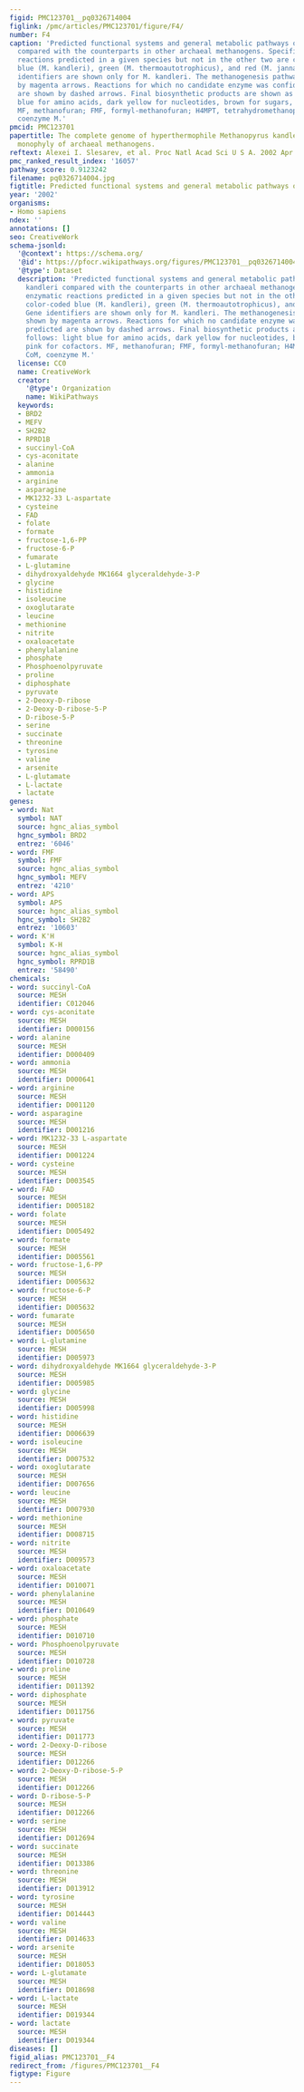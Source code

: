 ```yaml
---
figid: PMC123701__pq0326714004
figlink: /pmc/articles/PMC123701/figure/F4/
number: F4
caption: 'Predicted functional systems and general metabolic pathways of M. kandleri
  compared with the counterparts in other archaeal methanogens. Specific enzymatic
  reactions predicted in a given species but not in the other two are color-coded
  blue (M. kandleri), green (M. thermoautotrophicus), and red (M. jannaschii). Gene
  identifiers are shown only for M. kandleri. The methanogenesis pathway is shown
  by magenta arrows. Reactions for which no candidate enzyme was confidently predicted
  are shown by dashed arrows. Final biosynthetic products are shown as follows: light
  blue for amino acids, dark yellow for nucleotides, brown for sugars, pink for cofactors.
  MF, methanofuran; FMF, formyl-methanofuran; H4MPT, tetrahydromethanopterin; CoM,
  coenzyme M.'
pmcid: PMC123701
papertitle: The complete genome of hyperthermophile Methanopyrus kandleri AV19 and
  monophyly of archaeal methanogens.
reftext: Alexei I. Slesarev, et al. Proc Natl Acad Sci U S A. 2002 Apr 2;99(7):4644-4649.
pmc_ranked_result_index: '16057'
pathway_score: 0.9123242
filename: pq0326714004.jpg
figtitle: Predicted functional systems and general metabolic pathways of M
year: '2002'
organisms:
- Homo sapiens
ndex: ''
annotations: []
seo: CreativeWork
schema-jsonld:
  '@context': https://schema.org/
  '@id': https://pfocr.wikipathways.org/figures/PMC123701__pq0326714004.html
  '@type': Dataset
  description: 'Predicted functional systems and general metabolic pathways of M.
    kandleri compared with the counterparts in other archaeal methanogens. Specific
    enzymatic reactions predicted in a given species but not in the other two are
    color-coded blue (M. kandleri), green (M. thermoautotrophicus), and red (M. jannaschii).
    Gene identifiers are shown only for M. kandleri. The methanogenesis pathway is
    shown by magenta arrows. Reactions for which no candidate enzyme was confidently
    predicted are shown by dashed arrows. Final biosynthetic products are shown as
    follows: light blue for amino acids, dark yellow for nucleotides, brown for sugars,
    pink for cofactors. MF, methanofuran; FMF, formyl-methanofuran; H4MPT, tetrahydromethanopterin;
    CoM, coenzyme M.'
  license: CC0
  name: CreativeWork
  creator:
    '@type': Organization
    name: WikiPathways
  keywords:
  - BRD2
  - MEFV
  - SH2B2
  - RPRD1B
  - succinyl-CoA
  - cys-aconitate
  - alanine
  - ammonia
  - arginine
  - asparagine
  - MK1232-33 L-aspartate
  - cysteine
  - FAD
  - folate
  - formate
  - fructose-1,6-PP
  - fructose-6-P
  - fumarate
  - L-glutamine
  - dihydroxyaldehyde MK1664 glyceraldehyde-3-P
  - glycine
  - histidine
  - isoleucine
  - oxoglutarate
  - leucine
  - methionine
  - nitrite
  - oxaloacetate
  - phenylalanine
  - phosphate
  - Phosphoenolpyruvate
  - proline
  - diphosphate
  - pyruvate
  - 2-Deoxy-D-ribose
  - 2-Deoxy-D-ribose-5-P
  - D-ribose-5-P
  - serine
  - succinate
  - threonine
  - tyrosine
  - valine
  - arsenite
  - L-glutamate
  - L-lactate
  - lactate
genes:
- word: Nat
  symbol: NAT
  source: hgnc_alias_symbol
  hgnc_symbol: BRD2
  entrez: '6046'
- word: FMF
  symbol: FMF
  source: hgnc_alias_symbol
  hgnc_symbol: MEFV
  entrez: '4210'
- word: APS
  symbol: APS
  source: hgnc_alias_symbol
  hgnc_symbol: SH2B2
  entrez: '10603'
- word: K'H
  symbol: K-H
  source: hgnc_alias_symbol
  hgnc_symbol: RPRD1B
  entrez: '58490'
chemicals:
- word: succinyl-CoA
  source: MESH
  identifier: C012046
- word: cys-aconitate
  source: MESH
  identifier: D000156
- word: alanine
  source: MESH
  identifier: D000409
- word: ammonia
  source: MESH
  identifier: D000641
- word: arginine
  source: MESH
  identifier: D001120
- word: asparagine
  source: MESH
  identifier: D001216
- word: MK1232-33 L-aspartate
  source: MESH
  identifier: D001224
- word: cysteine
  source: MESH
  identifier: D003545
- word: FAD
  source: MESH
  identifier: D005182
- word: folate
  source: MESH
  identifier: D005492
- word: formate
  source: MESH
  identifier: D005561
- word: fructose-1,6-PP
  source: MESH
  identifier: D005632
- word: fructose-6-P
  source: MESH
  identifier: D005632
- word: fumarate
  source: MESH
  identifier: D005650
- word: L-glutamine
  source: MESH
  identifier: D005973
- word: dihydroxyaldehyde MK1664 glyceraldehyde-3-P
  source: MESH
  identifier: D005985
- word: glycine
  source: MESH
  identifier: D005998
- word: histidine
  source: MESH
  identifier: D006639
- word: isoleucine
  source: MESH
  identifier: D007532
- word: oxoglutarate
  source: MESH
  identifier: D007656
- word: leucine
  source: MESH
  identifier: D007930
- word: methionine
  source: MESH
  identifier: D008715
- word: nitrite
  source: MESH
  identifier: D009573
- word: oxaloacetate
  source: MESH
  identifier: D010071
- word: phenylalanine
  source: MESH
  identifier: D010649
- word: phosphate
  source: MESH
  identifier: D010710
- word: Phosphoenolpyruvate
  source: MESH
  identifier: D010728
- word: proline
  source: MESH
  identifier: D011392
- word: diphosphate
  source: MESH
  identifier: D011756
- word: pyruvate
  source: MESH
  identifier: D011773
- word: 2-Deoxy-D-ribose
  source: MESH
  identifier: D012266
- word: 2-Deoxy-D-ribose-5-P
  source: MESH
  identifier: D012266
- word: D-ribose-5-P
  source: MESH
  identifier: D012266
- word: serine
  source: MESH
  identifier: D012694
- word: succinate
  source: MESH
  identifier: D013386
- word: threonine
  source: MESH
  identifier: D013912
- word: tyrosine
  source: MESH
  identifier: D014443
- word: valine
  source: MESH
  identifier: D014633
- word: arsenite
  source: MESH
  identifier: D018053
- word: L-glutamate
  source: MESH
  identifier: D018698
- word: L-lactate
  source: MESH
  identifier: D019344
- word: lactate
  source: MESH
  identifier: D019344
diseases: []
figid_alias: PMC123701__F4
redirect_from: /figures/PMC123701__F4
figtype: Figure
---
```

